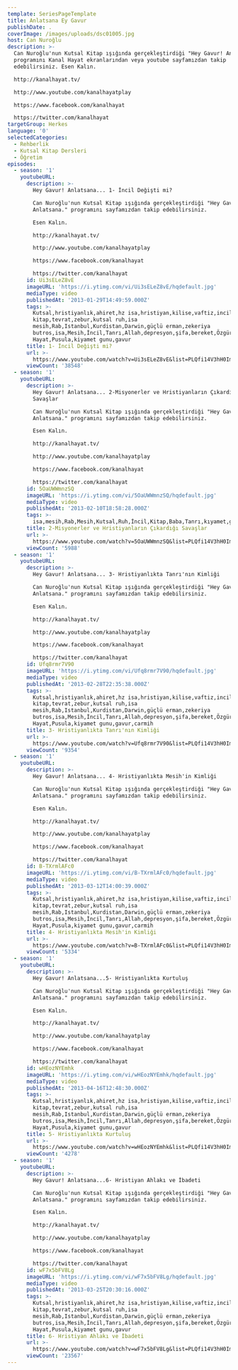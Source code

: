 ```yaml
---
template: SeriesPageTemplate
title: Anlatsana Ey Gavur
publishDate: .
coverImage: /images/uploads/dsc01005.jpg
host: Can Nuroğlu
description: >-
  Can Nuroğlu'nun Kutsal Kitap ışığında gerçekleştirdiği "Hey Gavur! Anlatsana
  programını Kanal Hayat ekranlarından veya youtube sayfamızdan takip
  edebilirsiniz. Esen Kalın.

  http://kanalhayat.tv/

  http://www.youtube.com/kanalhayatplay

  https://www.facebook.com/kanalhayat

  https://twitter.com/kanalhayat
targetGroup: Herkes
language: '0'
selectedCategories:
  - Rehberlik
  - Kutsal Kitap Dersleri
  - Öğretim
episodes:
  - season: '1'
    youtubeURL:
      description: >-
        Hey Gavur! Anlatsana... 1- İncil Değişti mi?

        Can Nuroğlu'nun Kutsal Kitap ışığında gerçekleştirdiği "Hey Gavur!
        Anlatsana." programını sayfamızdan takip edebilirsiniz. 

        Esen Kalın.

        http://kanalhayat.tv/

        http://www.youtube.com/kanalhayatplay

        https://www.facebook.com/kanalhayat

        https://twitter.com/kanalhayat
      id: Ui3sELeZ8vE
      imageURL: 'https://i.ytimg.com/vi/Ui3sELeZ8vE/hqdefault.jpg'
      mediaType: video
      publishedAt: '2013-01-29T14:49:59.000Z'
      tags: >-
        Kutsal,hristiyanlık,ahiret,hz isa,hristiyan,kilise,vaftiz,incil,kutsal
        kitap,tevrat,zebur,kutsal ruh,isa
        mesih,Rab,Istanbul,Kurdistan,Darwin,güçlü erman,zekeriya
        butros,isa,Mesih,İncil,Tanrı,Allah,depresyon,şifa,bereket,Özgürlük,Hastalık,Bunalım,Esenlik,Rahatlık,Mucize,Hristiyanlık,İman,Hz.,İsa,peygamber,İlah,Ruhsal,Protestan,Türk,Kıyamet,İntihar,Cennet,Cehennem,din,lanet,Cin,Pastör,Ahiret,yargı,Kanal
        Hayat,Pusula,kiyamet gunu,gavur
      title: 1- İncil Değişti mi?
      url: >-
        https://www.youtube.com/watch?v=Ui3sELeZ8vE&list=PLQfi14V3hH0ImPlsbox-87LciTNfLuRy6&index=2&t=0s
      viewCount: '38548'
  - season: '1'
    youtubeURL:
      description: >-
        Hey Gavur! Anlatsana... 2-Misyonerler ve Hristiyanların Çıkardığı
        Savaşlar

        Can Nuroğlu'nun Kutsal Kitap ışığında gerçekleştirdiği "Hey Gavur!
        Anlatsana." programını sayfamızdan takip edebilirsiniz. 

        Esen Kalın.

        http://kanalhayat.tv/

        http://www.youtube.com/kanalhayatplay

        https://www.facebook.com/kanalhayat

        https://twitter.com/kanalhayat
      id: 5OaUWWmnzSQ
      imageURL: 'https://i.ytimg.com/vi/5OaUWWmnzSQ/hqdefault.jpg'
      mediaType: video
      publishedAt: '2013-02-10T18:58:28.000Z'
      tags: >-
        isa,mesih,Rab,Mesih,Kutsal,Ruh,İncil,Kitap,Baba,Tanrı,kıyamet,günü,Allah,depresyon,şifa,bereket,Özgürlük,Hastalık,Bunalım,Esenlik,Rahatlık,Mucize,Hristiyanlık,İman,Hz.,İsa,peygamber,İlah,Ruhsal,Protestan,Türk,Hristiyan,Kıyamet,İntihar,Cennet,Cehennem,din,lanet,Cin,Pastör,Kilise,Ahiret,neler,olacak,yargı
      title: 2-Misyonerler ve Hristiyanların Çıkardığı Savaşlar
      url: >-
        https://www.youtube.com/watch?v=5OaUWWmnzSQ&list=PLQfi14V3hH0ImPlsbox-87LciTNfLuRy6&index=3&t=0s
      viewCount: '5988'
  - season: '1'
    youtubeURL:
      description: >-
        Hey Gavur! Anlatsana... 3- Hristiyanlıkta Tanrı'nın Kimliği

        Can Nuroğlu'nun Kutsal Kitap ışığında gerçekleştirdiği "Hey Gavur!
        Anlatsana." programını sayfamızdan takip edebilirsiniz. 

        Esen Kalın.

        http://kanalhayat.tv/

        http://www.youtube.com/kanalhayatplay

        https://www.facebook.com/kanalhayat

        https://twitter.com/kanalhayat
      id: Ufq8rmr7V90
      imageURL: 'https://i.ytimg.com/vi/Ufq8rmr7V90/hqdefault.jpg'
      mediaType: video
      publishedAt: '2013-02-28T22:35:38.000Z'
      tags: >-
        Kutsal,hristiyanlık,ahiret,hz isa,hristiyan,kilise,vaftiz,incil,kutsal
        kitap,tevrat,zebur,kutsal ruh,isa
        mesih,Rab,Istanbul,Kurdistan,Darwin,güçlü erman,zekeriya
        butros,isa,Mesih,İncil,Tanrı,Allah,depresyon,şifa,bereket,Özgürlük,Hastalık,Bunalım,Esenlik,Rahatlık,Mucize,Hristiyanlık,İman,Hz.,İsa,peygamber,İlah,Ruhsal,Protestan,Türk,Kıyamet,İntihar,Cennet,Cehennem,din,lanet,Cin,Pastör,Ahiret,yargı,Kanal
        Hayat,Pusula,kiyamet gunu,gavur,carmih
      title: 3- Hristiyanlıkta Tanrı'nın Kimliği
      url: >-
        https://www.youtube.com/watch?v=Ufq8rmr7V90&list=PLQfi14V3hH0ImPlsbox-87LciTNfLuRy6&index=4&t=0s
      viewCount: '9354'
  - season: '1'
    youtubeURL:
      description: >-
        Hey Gavur! Anlatsana... 4- Hristiyanlıkta Mesih'in Kimliği

        Can Nuroğlu'nun Kutsal Kitap ışığında gerçekleştirdiği "Hey Gavur!
        Anlatsana." programını sayfamızdan takip edebilirsiniz. 

        Esen Kalın.

        http://kanalhayat.tv/

        http://www.youtube.com/kanalhayatplay

        https://www.facebook.com/kanalhayat

        https://twitter.com/kanalhayat
      id: B-TXrmlAFc0
      imageURL: 'https://i.ytimg.com/vi/B-TXrmlAFc0/hqdefault.jpg'
      mediaType: video
      publishedAt: '2013-03-12T14:00:39.000Z'
      tags: >-
        Kutsal,hristiyanlık,ahiret,hz isa,hristiyan,kilise,vaftiz,incil,kutsal
        kitap,tevrat,zebur,kutsal ruh,isa
        mesih,Rab,Istanbul,Kurdistan,Darwin,güçlü erman,zekeriya
        butros,isa,Mesih,İncil,Tanrı,Allah,depresyon,şifa,bereket,Özgürlük,Hastalık,Bunalım,Esenlik,Rahatlık,Mucize,Hristiyanlık,İman,Hz.,İsa,peygamber,İlah,Ruhsal,Protestan,Türk,Kıyamet,İntihar,Cennet,Cehennem,din,lanet,Cin,Pastör,Ahiret,yargı,Kanal
        Hayat,Pusula,kiyamet gunu,gavur,carmih
      title: 4- Hristiyanlıkta Mesih'in Kimliği
      url: >-
        https://www.youtube.com/watch?v=B-TXrmlAFc0&list=PLQfi14V3hH0ImPlsbox-87LciTNfLuRy6&index=5&t=0s
      viewCount: '5334'
  - season: '1'
    youtubeURL:
      description: >-
        Hey Gavur! Anlatsana...5- Hristiyanlıkta Kurtuluş

        Can Nuroğlu'nun Kutsal Kitap ışığında gerçekleştirdiği "Hey Gavur!
        Anlatsana." programını sayfamızdan takip edebilirsiniz. 

        Esen Kalın.

        http://kanalhayat.tv/

        http://www.youtube.com/kanalhayatplay

        https://www.facebook.com/kanalhayat

        https://twitter.com/kanalhayat
      id: wHEozNYEmhk
      imageURL: 'https://i.ytimg.com/vi/wHEozNYEmhk/hqdefault.jpg'
      mediaType: video
      publishedAt: '2013-04-16T12:48:30.000Z'
      tags: >-
        Kutsal,hristiyanlık,ahiret,hz isa,hristiyan,kilise,vaftiz,incil,kutsal
        kitap,tevrat,zebur,kutsal ruh,isa
        mesih,Rab,Istanbul,Kurdistan,Darwin,güçlü erman,zekeriya
        butros,isa,Mesih,İncil,Tanrı,Allah,depresyon,şifa,bereket,Özgürlük,Hastalık,Bunalım,Esenlik,Rahatlık,Mucize,Hristiyanlık,İman,Hz.,İsa,peygamber,İlah,Ruhsal,Protestan,Türk,Kıyamet,İntihar,Cennet,Cehennem,din,lanet,Cin,Pastör,Ahiret,yargı,Kanal
        Hayat,Pusula,kiyamet gunu,gavur
      title: 5- Hristiyanlıkta Kurtuluş
      url: >-
        https://www.youtube.com/watch?v=wHEozNYEmhk&list=PLQfi14V3hH0ImPlsbox-87LciTNfLuRy6&index=6&t=0s
      viewCount: '4278'
  - season: '1'
    youtubeURL:
      description: >-
        Hey Gavur! Anlatsana...6- Hristiyan Ahlakı ve İbadeti

        Can Nuroğlu'nun Kutsal Kitap ışığında gerçekleştirdiği "Hey Gavur!
        Anlatsana." programını sayfamızdan takip edebilirsiniz. 

        Esen Kalın.

        http://kanalhayat.tv/

        http://www.youtube.com/kanalhayatplay

        https://www.facebook.com/kanalhayat

        https://twitter.com/kanalhayat
      id: wF7x5bFV8Lg
      imageURL: 'https://i.ytimg.com/vi/wF7x5bFV8Lg/hqdefault.jpg'
      mediaType: video
      publishedAt: '2013-03-25T20:30:16.000Z'
      tags: >-
        Kutsal,hristiyanlık,ahiret,hz isa,hristiyan,kilise,vaftiz,incil,kutsal
        kitap,tevrat,zebur,kutsal ruh,isa
        mesih,Rab,Istanbul,Kurdistan,Darwin,güçlü erman,zekeriya
        butros,isa,Mesih,İncil,Tanrı,Allah,depresyon,şifa,bereket,Özgürlük,Hastalık,Bunalım,Esenlik,Rahatlık,Mucize,Hristiyanlık,İman,Hz.,İsa,peygamber,İlah,Ruhsal,Protestan,Türk,Kıyamet,İntihar,Cennet,Cehennem,din,lanet,Cin,Pastör,Ahiret,yargı,Kanal
        Hayat,Pusula,kiyamet gunu,gavur
      title: 6- Hristiyan Ahlakı ve İbadeti
      url: >-
        https://www.youtube.com/watch?v=wF7x5bFV8Lg&list=PLQfi14V3hH0ImPlsbox-87LciTNfLuRy6&index=7&t=0s
      viewCount: '23567'
---
```


